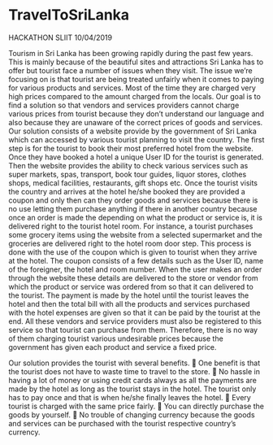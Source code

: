 # TravelToSriLanka
HACKATHON SLIIT 10/04/2019


Tourism in Sri Lanka has been growing rapidly during the past few years. This is mainly because of the
beautiful sites and attractions Sri Lanka has to offer but tourist face a number of issues when they visit.
The issue we’re focusing on is that tourist are being treated unfairly when it comes to paying for various
products and services. Most of the time they are charged very high prices compared to the amount
charged from the locals. Our goal is to find a solution so that vendors and services providers cannot
charge various prices from tourist because they don’t understand our language and also because they
are unaware of the correct prices of goods and services.
Our solution consists of a website provide by the government of Sri Lanka which can accessed by various
tourist planning to visit the country. The first step is for the tourist to book their most preferred hotel
from the website. Once they have booked a hotel a unique User ID for the tourist is generated. Then the
website provides the ability to check various services such as super markets, spas, transport, book tour
guides, liquor stores, clothes shops, medical facilities, restaurants, gift shops etc. Once the tourist visits
the country and arrives at the hotel he/she booked they are provided a coupon and only then can they
order goods and services because there is no use letting them purchase anything if there in another
country because once an order is made the depending on what the product or service is, it is delivered
right to the tourist hotel room. For instance, a tourist purchases some grocery items using the website
from a selected supermarket and the groceries are delivered right to the hotel room door step. This
process is done with the use of the coupon which is given to tourist when they arrive at the hotel. The
coupon consists of a few details such as the User ID, name of the foreigner, the hotel and room number.
When the user makes an order through the website these details are delivered to the store or vendor
from which the product or service was ordered from so that it can delivered to the tourist. The payment
is made by the hotel until the tourist leaves the hotel and then the total bill with all the products and
services purchased with the hotel expenses are given so that it can be paid by the tourist at the end.
All these vendors and service providers must also be registered to this service so that tourist can
purchase from them. Therefore, there is no way of them charging tourist various undesirable prices
because the government has given each product and service a fixed price.


Our solution provides the tourist with several benefits.
 One benefit is that the tourist does not have to waste time to travel to the store.
 No hassle in having a lot of money or using credit cards always as all the payments are made by
the hotel as long as the tourist stays in the hotel. The tourist only has to pay once and that is
when he/she finally leaves the hotel.
 Every tourist is charged with the same price fairly.
 You can directly purchase the goods by yourself.
 No trouble of changing currency because the goods and services can be purchased with the
tourist respective country’s currency.
